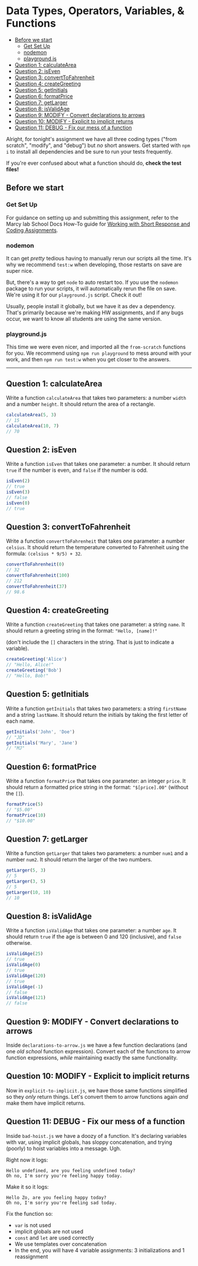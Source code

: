 # Data Types, Operators, Variables, & Functions

- [Before we start](#before-we-start)
  - [Get Set Up](#get-set-up)
  - [nodemon](#nodemon)
  - [playground.js](#playgroundjs)
- [Question 1: calculateArea](#question-1-calculatearea)
- [Question 2: isEven](#question-2-iseven)
- [Question 3: convertToFahrenheit](#question-3-converttofahrenheit)
- [Question 4: createGreeting](#question-4-creategreeting)
- [Question 5: getInitials](#question-5-getinitials)
- [Question 6: formatPrice](#question-6-formatprice)
- [Question 7: getLarger](#question-7-getlarger)
- [Question 8: isValidAge](#question-8-isvalidage)
- [Question 9: MODIFY - Convert declarations to arrows](#question-9-modify---convert-declarations-to-arrows)
- [Question 10: MODIFY - Explicit to implicit returns](#question-10-modify---explicit-to-implicit-returns)
- [Question 11: DEBUG - Fix our mess of a function](#question-11-debug---fix-our-mess-of-a-function)

Alright, for tonight's assignment we have all three coding types ("from scratch", "modify", and "debug") but *no* short answers. Get started with `npm i` to install all dependencies and be sure to run your tests frequently.

If you're ever confused about what a function should do, **check the test files!**

## Before we start

### Get Set Up

For guidance on setting up and submitting this assignment, refer to the Marcy lab School Docs How-To guide for [Working with Short Response and Coding Assignments](https://marcylabschool.gitbook.io/marcy-lab-school-docs/fullstack-curriculum/how-tos/working-with-assignments#how-to-work-on-assignments).

### nodemon
It can get *pretty* tedious having to manually rerun our scripts all the time. It's why we recommend `test:w` when developing, those restarts on save are super nice.

But, there's a way to get `node` to auto restart too. If you use the `nodemon` package to run your scripts, it will automatically rerun the file on save. We're using it for our `playground.js` script. Check it out!

Usually, people install it globally, but we have it as dev a dependency. That's primarily because we're making HW assignments, and if any bugs occur, we want to know all students are using the same version.

### playground.js
This time we were even nicer, and imported all the `from-scratch` functions for you. We recommend using `npm run playground` to mess around with your work, and then `npm run test:w` when you get closer to the answers.

------------------

## Question 1: calculateArea
Write a function `calculateArea` that takes two parameters: a number `width` and a number `height`. It should return the area of a rectangle.

```js
calculateArea(5, 3)
// 15
calculateArea(10, 7)
// 70
```

## Question 2: isEven
Write a function `isEven` that takes one parameter: a number. It should return `true` if the number is even, and `false` if the number is odd.

```js
isEven(2)
// true
isEven(3)
// false
isEven(0)
// true
```

## Question 3: convertToFahrenheit
Write a function `convertToFahrenheit` that takes one parameter: a number `celsius`. It should return the temperature converted to Fahrenheit using the formula: `(celsius * 9/5) + 32`.

```js
convertToFahrenheit(0)
// 32
convertToFahrenheit(100)
// 212
convertToFahrenheit(37)
// 98.6
```

## Question 4: createGreeting
Write a function `createGreeting` that takes one parameter: a string `name`. It should return a greeting string in the format: `"Hello, [name]!"` 

(don't include the `[]` characters in the string. That is just to indicate a variable).

```js
createGreeting('Alice')
// "Hello, Alice!"
createGreeting('Bob')
// "Hello, Bob!"
```

## Question 5: getInitials
Write a function `getInitials` that takes two parameters: a string `firstName` and a string `lastName`. It should return the initials by taking the first letter of each name.

```js
getInitials('John', 'Doe')
// "JD"
getInitials('Mary', 'Jane')
// "MJ"
```

## Question 6: formatPrice
Write a function `formatPrice` that takes one parameter: an integer `price`. It should return a formatted price string in the format: `"$[price].00"` (without the `[]`).

```js
formatPrice(5)
// "$5.00"
formatPrice(10)
// "$10.00"
```

## Question 7: getLarger
Write a function `getLarger` that takes two parameters: a number `num1` and a number `num2`. It should return the larger of the two numbers.

```js
getLarger(5, 3)
// 5
getLarger(3, 5)
// 5
getLarger(10, 10)
// 10
```

## Question 8: isValidAge
Write a function `isValidAge` that takes one parameter: a number `age`. It should return `true` if the age is between 0 and 120 (inclusive), and `false` otherwise.

```js
isValidAge(25)
// true
isValidAge(0)
// true
isValidAge(120)
// true
isValidAge(-1)
// false
isValidAge(121)
// false
```

## Question 9: MODIFY - Convert declarations to arrows
Inside `declarations-to-arrow.js` we have a few function declarations (and one *old school* function expression). Convert each of the functions to arrow function expressions, *while* maintaining exactly the same functionality. 

## Question 10: MODIFY - Explicit to implicit returns
Now in `explicit-to-implicit.js`, we have those same functions simplified so they *only* return things. Let's convert them to arrow functions again *and* make them have implicit returns.

## Question 11: DEBUG - Fix our mess of a function
Inside `bad-hoist.js` we have a doozy of a function. It's declaring variables with var, using implicit globals, has sloppy concatenation, and trying (poorly) to hoist variables into a message. Ugh.

Right now it logs:

```plaintext
Hello undefined, are you feeling undefined today?
Oh no, I'm sorry you're feeling happy today.
```

Make it so it logs:

```plaintext
Hello Zo, are you feeling happy today?
Oh no, I'm sorry you're feeling sad today.
```

Fix the function so:
- `var` is not used
- implicit globals are not used
- `const` and `let` are used correctly
- We use templates over concatenation
- In the end, you will have 4 variable assignments: 3 initializations and 1 reassignment
